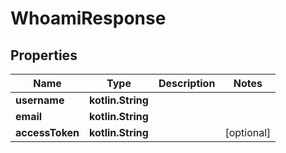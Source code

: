 
# WhoamiResponse

## Properties
Name | Type | Description | Notes
------------ | ------------- | ------------- | -------------
**username** | **kotlin.String** |  | 
**email** | **kotlin.String** |  | 
**accessToken** | **kotlin.String** |  |  [optional]



